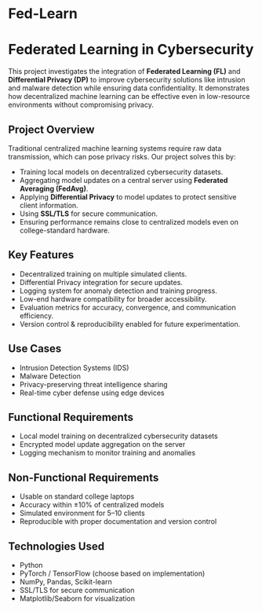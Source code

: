 # Fed-Learn

# Federated Learning in Cybersecurity

This project investigates the integration of **Federated Learning (FL)** and **Differential Privacy (DP)** to improve cybersecurity solutions like intrusion and malware detection while ensuring data confidentiality. It demonstrates how decentralized machine learning can be effective even in low-resource environments without compromising privacy.

## Project Overview

Traditional centralized machine learning systems require raw data transmission, which can pose privacy risks. Our project solves this by:

* Training local models on decentralized cybersecurity datasets.
* Aggregating model updates on a central server using **Federated Averaging (FedAvg)**.
* Applying **Differential Privacy** to model updates to protect sensitive client information.
* Using **SSL/TLS** for secure communication.
* Ensuring performance remains close to centralized models even on college-standard hardware.

##  Key Features

* Decentralized training on multiple simulated clients.
* Differential Privacy integration for secure updates.
* Logging system for anomaly detection and training progress.
* Low-end hardware compatibility for broader accessibility.
* Evaluation metrics for accuracy, convergence, and communication efficiency.
* Version control & reproducibility enabled for future experimentation.

##  Use Cases

* Intrusion Detection Systems (IDS)
* Malware Detection
* Privacy-preserving threat intelligence sharing
* Real-time cyber defense using edge devices

##  Functional Requirements

* Local model training on decentralized cybersecurity datasets
* Encrypted model update aggregation on the server
* Logging mechanism to monitor training and anomalies

##  Non-Functional Requirements

* Usable on standard college laptops
* Accuracy within ±10% of centralized models
* Simulated environment for 5–10 clients
* Reproducible with proper documentation and version control

##  Technologies Used

* Python
* PyTorch / TensorFlow (choose based on implementation)
* NumPy, Pandas, Scikit-learn
* SSL/TLS for secure communication
* Matplotlib/Seaborn for visualization

